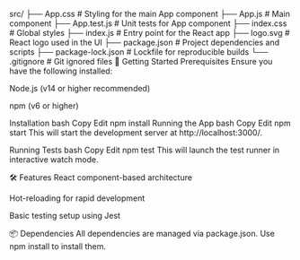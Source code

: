 src/
├── App.css             # Styling for the main App component
├── App.js              # Main component
├── App.test.js         # Unit tests for App component
├── index.css           # Global styles
├── index.js            # Entry point for the React app
├── logo.svg            # React logo used in the UI
├── package.json        # Project dependencies and scripts
├── package-lock.json   # Lockfile for reproducible builds
└── .gitignore          # Git ignored files
🚀 Getting Started
Prerequisites
Ensure you have the following installed:

Node.js (v14 or higher recommended)

npm (v6 or higher)

Installation
bash
Copy
Edit
npm install
Running the App
bash
Copy
Edit
npm start
This will start the development server at http://localhost:3000/.

Running Tests
bash
Copy
Edit
npm test
This will launch the test runner in interactive watch mode.

🛠️ Features
React component-based architecture

Hot-reloading for rapid development

Basic testing setup using Jest

📦 Dependencies
All dependencies are managed via package.json. Use npm install to install them.
